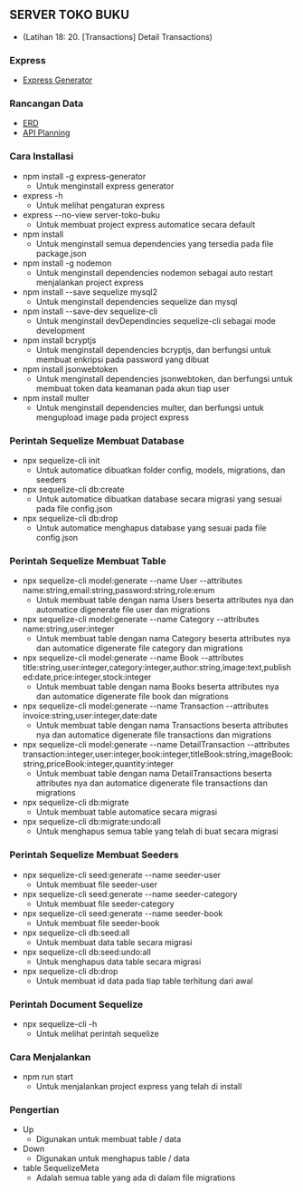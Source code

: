 ## SERVER TOKO BUKU
- (Latihan 18: 20. [Transactions] Detail Transactions)

### Express
- [Express Generator](https://expressjs.com/en/starter/generator.html)

### Rancangan Data
- [ERD](https://drive.google.com/file/d/1PnjYvxZks6F1pXzLYLUbeTvKXsR07Mgq/view?usp=sharing)
- [API Planning](./api-planning.md)

### Cara Installasi
- npm install -g express-generator
  - Untuk menginstall express generator
- express -h
  - Untuk melihat pengaturan express
- express --no-view server-toko-buku
  - Untuk membuat project express automatice secara default
- npm install
  - Untuk menginstall semua dependencies yang tersedia pada file package.json
- npm install -g nodemon
  - Untuk menginstall dependencies nodemon sebagai auto restart menjalankan project express
- npm install --save sequelize mysql2
  - Untuk menginstall dependencies sequelize dan mysql
- npm install --save-dev sequelize-cli
  - Untuk menginstall devDependincies sequelize-cli sebagai mode development
- npm install bcryptjs
  - Untuk menginstall dependencies bcryptjs, dan berfungsi untuk membuat enkripsi pada password yang dibuat
- npm install jsonwebtoken
  - Untuk menginstall dependencies jsonwebtoken, dan berfungsi untuk membuat token data keamanan pada akun tiap user
- npm install multer
  - Untuk menginstall dependencies multer, dan berfungsi untuk mengupload image pada project express

### Perintah Sequelize Membuat Database
- npx sequelize-cli init
  - Untuk automatice dibuatkan folder config, models, migrations, dan seeders
- npx sequelize-cli db:create
  - Untuk automatice dibuatkan database secara migrasi yang sesuai pada file config.json
- npx sequelize-cli db:drop
  - Untuk automatice menghapus database yang sesuai pada file config.json

### Perintah Sequelize Membuat Table
- npx sequelize-cli model:generate --name User --attributes name:string,email:string,password:string,role:enum
  - Untuk membuat table dengan nama Users beserta attributes nya dan automatice digenerate file user dan migrations
- npx sequelize-cli model:generate --name Category --attributes name:string,user:integer
  - Untuk membuat table dengan nama Category beserta attributes nya dan automatice digenerate file category dan migrations
- npx sequelize-cli model:generate --name Book --attributes title:string,user:integer,category:integer,author:string,image:text,published:date,price:integer,stock:integer
  - Untuk membuat table dengan nama Books beserta attributes nya dan automatice digenerate file book dan migrations
- npx sequelize-cli model:generate --name Transaction --attributes invoice:string,user:integer,date:date
  - Untuk membuat table dengan nama Transactions beserta attributes nya dan automatice digenerate file transactions dan migrations
- npx sequelize-cli model:generate --name DetailTransaction --attributes transaction:integer,user:integer,book:integer,titleBook:string,imageBook:string,priceBook:integer,quantity:integer
  - Untuk membuat table dengan nama DetailTransactions beserta attributes nya dan automatice digenerate file transactions dan migrations
- npx sequelize-cli db:migrate
  - Untuk membuat table automatice secara migrasi
- npx sequelize-cli db:migrate:undo:all
  - Untuk menghapus semua table yang telah di buat secara migrasi

### Perintah Sequelize Membuat Seeders
- npx sequelize-cli seed:generate --name seeder-user
  - Untuk membuat file seeder-user
- npx sequelize-cli seed:generate --name seeder-category
  - Untuk membuat file seeder-category
- npx sequelize-cli seed:generate --name seeder-book
  - Untuk membuat file seeder-book
- npx sequelize-cli db:seed:all
  - Untuk membuat data table secara migrasi
- npx sequelize-cli db:seed:undo:all
  - Untuk menghapus data table secara migrasi
- npx sequelize-cli db:drop
  - Untuk membuat id data pada tiap table terhitung dari awal

### Perintah Document Sequelize
- npx sequelize-cli -h
  - Untuk melihat perintah sequelize

### Cara Menjalankan
- npm run start
  - Untuk menjalankan project express yang telah di install

### Pengertian
- Up
  - Digunakan untuk membuat table / data
- Down
  - Digunakan untuk menghapus table / data
- table SequelizeMeta
  - Adalah semua table yang ada di dalam file migrations